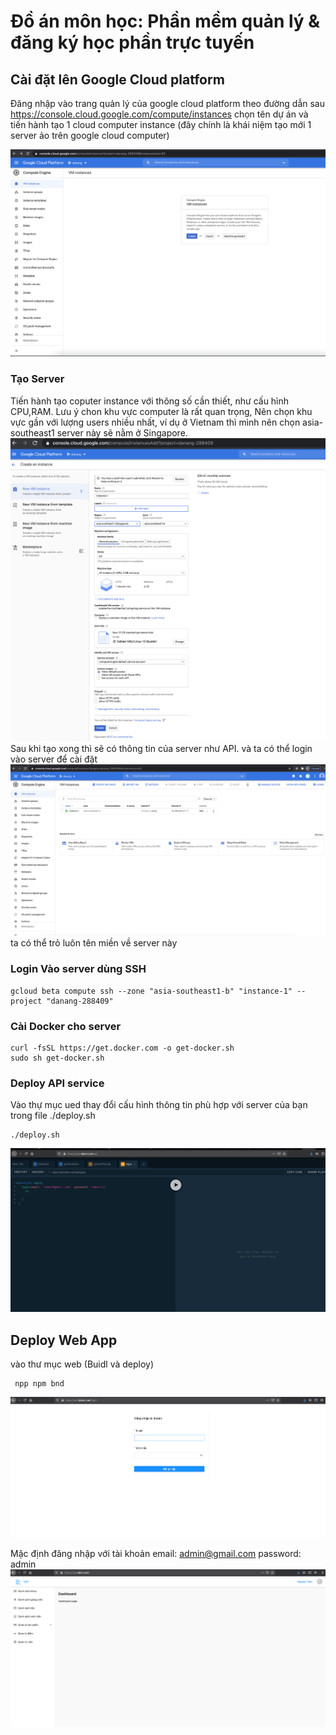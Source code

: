 # Đồ án môn học: Phần mềm quản lý & đăng ký học phần trực tuyến

## Cài đặt lên Google Cloud platform
Đăng nhập vào trang quản lý của google cloud platform theo đường dẫn sau
https://console.cloud.google.com/compute/instances
chọn tên dự án và tiến hành tạo 1 cloud computer instance (đây chính là khái niệm tạo mới 1 server ảo trên google cloud computer)

![Screenshot](./screenshots/1.png)
### Tạo Server
Tiến hành tạo coputer instance với thông số cần thiết, như cấu hình CPU,RAM.
Lưu ý chon khu vực computer là rất quan trọng, Nên chọn khu vực gần với lượng users nhiều nhất, ví dụ ở Vietnam thì mình nên chọn asia-southeast1 server này sẽ nằm ở Singapore.
![screenshot](./screenshots/2.png)
Sau khi tạo xong thì sẽ có thông tin của server như API. và ta có thể login vào server để cài đặt
![screenshot](./screenshots/3.png)
ta có thể trỏ luôn tên miền về server này

### Login Vào server dùng SSH 

```
gcloud beta compute ssh --zone "asia-southeast1-b" "instance-1" --project "danang-288409"
```

### Cài Docker cho server 

```
curl -fsSL https://get.docker.com -o get-docker.sh
sudo sh get-docker.sh
```

### Deploy API service

Vào thự mục ued thay đổi cấu hình thông tin phù hợp với server của bạn trong file ./deploy.sh

``` 
./deploy.sh
```

![screenshot](./screenshots/4.png)

## Deploy Web App

vào thư mục web (Buidl và deploy)

```
 npp npm bnd 
```

![screenshot](./screenshots/5.png)

Mặc định đăng nhập với tài khoản 
email: admin@gmail.com 
password: admin
![screenshot](./screenshots/6.png)